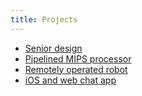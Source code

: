 ```yaml
---
title: Projects
---
```

- [Senior design](./senior-design)
- [Pipelined MIPS processor](./mips)
- [Remotely operated robot](./roomba)
- [iOS and web chat app](./309)
